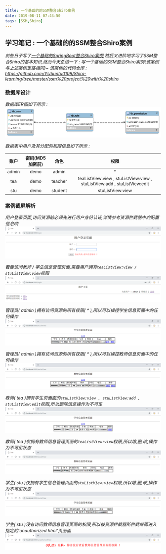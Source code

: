 ```yaml
---
title: 一个基础的的SSM整合Shiro案例
date: 2019-08-11 07:43:50
tags: [SSM,Shiro]
---
```


## 学习笔记 : 一个基础的的SSM整合Shiro案例
*前些日子写了[一个基础的SpringBoot整合Shiro案例](https://github.com/YUbuntu0109/Shiro-learning/tree/master/spring%20boot%20project%20with%20shiro),然后又进阶地学习了SSM整合Shiro的基本知识,继而今天总结一下 : 写一个基础的SSM整合Shiro案例(该案例与上述案例思路相同)~ 该案例的代码仓库 : https://github.com/YUbuntu0109/Shiro-learning/tree/master/ssm%20project%20with%20shiro*


### 数据库设计
*数据库ER图如下所示 :*
![](一个基础的的SSM整合Shiro案例/shiro-learning-database-er.png)

*数据表中用户及其分配的权限信息如下所示 :*

| 账户  | 密码(MD5加密前) |  角色   |                                   权限                                   |
| :---: | :-------------: | :-----: | :----------------------------------------------------------------------: |
| admin |      demo       |  admin  |                                    *                                     |
|  tea  |      demo       | teacher | teaListView:view , stuListView:view , stuListView:add , stuListView:edit |
|  stu  |      demo       | student |                             stuListView:view                             |


### 案例截屏解析
*用户登录页面,访问资源前必须先进行用户身份认证,详情参考资源拦截器中的配置信息哟*
![](一个基础的的SSM整合Shiro案例/ssm-shiro-用户登录页面.PNG)

*若要访问教师 / 学生信息管理页面,需要用户拥有`teaListView:view / stuListView:view`权限*
![](一个基础的的SSM整合Shiro案例/ssm-shiro-用户主页.PNG)

*管理员( admin )拥有访问资源的所有权限( * ),所以可以操控学生信息页面中的任何操作*
![](一个基础的的SSM整合Shiro案例/ssm-shiro-[admin]-学生信息管理页面.PNG)

*管理员( admin )拥有访问资源的所有权限( * ),所以可以操控教师信息页面中的任何操作*
![](一个基础的的SSM整合Shiro案例/ssm-shiro-[admin]-教师信息管理页面.PNG)

*教师( tea )拥有学生页面面的`stuListView:view , stuListView:add , stuListView:edit`权限,所以删除信息操作为不可见*
![](一个基础的的SSM整合Shiro案例/ssm-shiro-[tea]-学生信息管理页面.PNG)

*教师( tea )仅拥有教师信息管理页面的`teaListView:view`权限,所以增,删,改,操作为不可见状态*
![](一个基础的的SSM整合Shiro案例/ssm-shiro-[tea]-教师信息管理页面.PNG)

*学生( stu )仅拥有学生信息管理页面的`stuListView:view`权限,所以增,删,改,操作为不可见状态*
![](一个基础的的SSM整合Shiro案例/ssm-shiro-[stu]-学生信息管理页面.PNG)

*学生( stu )没有访问教师信息管理页面的权限,所以被资源拦截器所拦截继而进入指定的'unauthorized.html'页面面*
![](一个基础的的SSM整合Shiro案例/ssm-shiro-[stu]-教师信息管理页面.PNG)